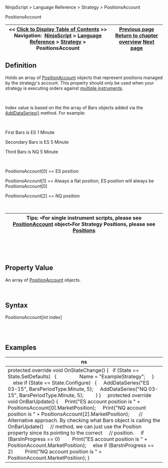 ﻿


NinjaScript \> Language Reference \> Strategy \> PositionsAccount






















PositionsAccount







| \<\< [Click to Display Table of Contents](positionsaccount.md) \>\> **Navigation:**     [NinjaScript](ninjascript-1.md) \> [Language Reference](language_reference_wip-1.md) \> [Strategy](strategy-1.md) \> PositionsAccount | [Previous page](positions-1.md) [Return to chapter overview](strategy-1.md) [Next page](realtimeerrorhandling-1.md) |
| --- | --- |











## Definition


Holds an array of [PositionAccount](positionaccount-1.md) objects that represent positions managed by the strategy's account. This property should only be used when your strategy is executing orders against [multiple instruments](multi-time_frame__instruments-1.md).


 


Index value is based on the the array of Bars objects added via the [AddDataSeries()](adddataseries-1.md) method. For example:


 


First Bars is ES 1 Minute   

Secondary Bars is ES 5 Minute   

Third Bars is NQ 5 Minute


 


PositionsAccount\[0] \=\= ES position  

PositionsAccount\[1] \=\= Always a flat position, ES position will always be PositionsAccount\[0]  

PositionsAccount\[2] \=\= NQ position


 




| Tips: •For single instrument scripts, please see [PositionAccount](positionaccount-1.md) object•For Strategy Positions, please see [Positions](positions-1.md) |
| --- |



 


 


## Property Value


An array of [PositionAccount](positionaccount-1.md) objects.


 


## Syntax
PositionsAccount\[int index]


## 


 


## Examples




| ns |
| --- |
| protected override void OnStateChange() {    if (State \=\= State.SetDefaults)    {                  Name \= "ExampleStrategy";        }           else if (State \=\= State.Configure)    {      AddDataSeries("ES 03\-15", BarsPeriodType.Minute, 5);      AddDataSeries("NQ 03\-15", BarsPeriodType.Minute, 5);           } }      protected override void OnBarUpdate() {      Print("ES account position is " \+ PositionsAccount\[0].MarketPosition);      Print("NQ account position is " \+ PositionsAccount\[2].MarketPosition);        // Alternative approach. By checking what Bars object is calling the OnBarUpdate()      // method, we can just use the Position property since its pointing to the correct      // position.      if (BarsInProgress \=\= 0)          Print("ES account position is " \+ PositionAccount.MarketPosition);      else if (BarsInProgress \=\= 2)          Print("NQ account position is " \+ PositionAccount.MarketPosition); } |









